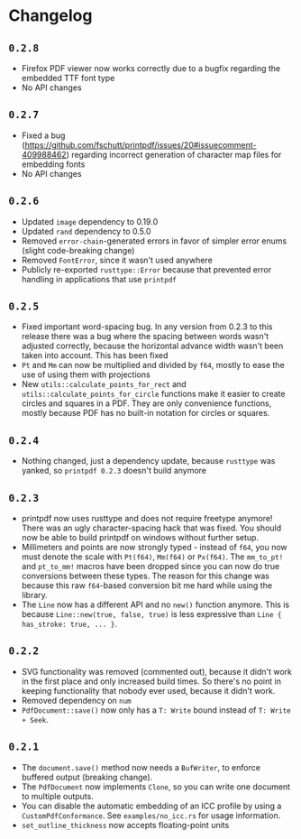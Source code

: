 # Changelog

## `0.2.8`

- Firefox PDF viewer now works correctly due to a bugfix regarding the embedded TTF font type
- No API changes

## `0.2.7`

- Fixed a bug (https://github.com/fschutt/printpdf/issues/20#issuecomment-409988462)
  regarding incorrect generation of character map files for embedding fonts
- No API changes

## `0.2.6`

- Updated `image` dependency to 0.19.0
- Updated `rand` dependency to 0.5.0
- Removed `error-chain`-generated errors in favor of simpler error enums (slight code-breaking change)
- Removed `FontError`, since it wasn't used anywhere
- Publicly re-exported `rusttype::Error` because that prevented error handling in applications that use `printpdf`

## `0.2.5`

- Fixed important word-spacing bug. In any version from 0.2.3 to this release there was a bug
  where the spacing between words wasn't adjusted correctly, because the horizontal advance width
  wasn't been taken into account. This has been fixed
- `Pt` and `Mm` can now be multiplied and divided by `f64`, mostly to ease the use of using them with
  projections
- New `utils::calculate_points_for_rect` and `utils::calculate_points_for_circle` functions make
  it easier to create circles and squares in a PDF. They are only convenience functions, mostly
  because PDF has no built-in notation for circles or squares.

## `0.2.4`

- Nothing changed, just a dependency update, because `rusttype` was yanked, so `printpdf 0.2.3`
  doesn't build anymore

## `0.2.3`

- printpdf now uses rusttype and does not require freetype anymore! There was an ugly
  character-spacing hack that was fixed. You should now be able to build printpdf on windows
  without further setup.
- Millimeters and points are now strongly typed - instead of `f64`, you now must denote the
  scale with `Pt(f64)`, `Mm(f64)` or `Px(f64)`. The `mm_to_pt!` and `pt_to_mm!` macros have
  been dropped since you can now do true conversions between these types. The reason for this
  change was because this raw `f64`-based conversion bit me hard while using the library.
- The `Line` now has a different API and no `new()` function anymore. This is because
  `Line::new(true, false, true)` is less expressive than `Line { has_stroke: true, ... }`.

## `0.2.2`

- SVG functionality was removed (commented out), because it didn't work in the first place
  and only increased build times. So there's no point in keeping functionality that nobody
  ever used, because it didn't work.
- Removed dependency on `num`
- `PdfDocument::save()` now only has a `T: Write` bound instead of `T: Write + Seek`.

## `0.2.1`

- The `document.save()` method now needs a `BufWriter`, to enforce buffered output (breaking change).
- The `PdfDocument` now implements `Clone`, so you can write one document to multiple outputs.
- You can disable the automatic embedding of an ICC profile by using a `CustomPdfConformance`.
  See `examples/no_icc.rs` for usage information.
- `set_outline_thickness` now accepts floating-point units
